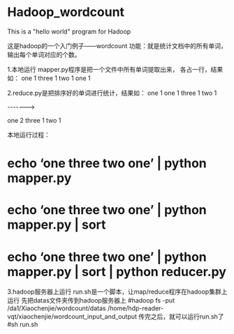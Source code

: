 # Hadoop_wordcount
This is a  "hello world" program for Hadoop

这是hadoop的一个入门例子——wordcount
功能：就是统计文档中的所有单词，输出每个单词对应的个数。

1.本地运行
mapper.py程序是把一个文件中所有单词提取出来，
各占一行，结果如：
one 1
three 1
two 1
one 1

2.reduce.py是把排序好的单词进行统计，结果如：
one 1
one 1
three 1
two 1

------->

one 2
three 1
two 1

本地运行过程：
# echo ‘one three two one’ | python mapper.py
# echo ‘one three two one’ | python mapper.py | sort 
# echo ‘one three two one’ | python mapper.py | sort | python reducer.py



3.hadoop服务器上运行
run.sh是一个脚本，让map/reduce程序在hadoop集群上运行
先把datas文件夹传到hadoop服务器上  #hadoop fs -put /da1/Xiaochenjie/wordcount/datas /home/hdp-reader-vqt/xiaochenjie/wordcount_input_and_output
传完之后，就可以运行run.sh了       #sh run.sh
